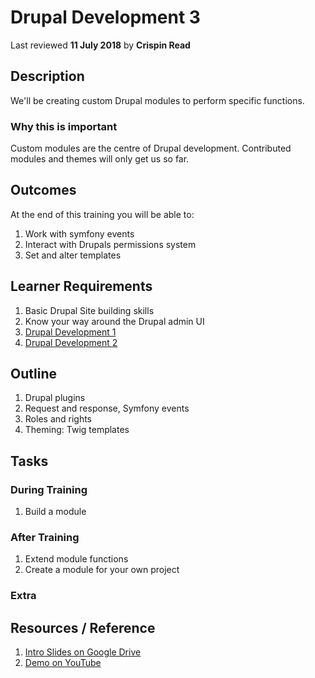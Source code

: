 # Drupal Development 3
Last reviewed **11 July 2018** by **Crispin Read**

## Description
We'll be creating custom Drupal modules to perform specific functions.

### Why this is important
Custom modules are the centre of Drupal development. Contributed modules and themes will only get us so far.

## Outcomes

At the end of this training you will be able to:
1. Work with symfony events
1. Interact with Drupals permissions system
1. Set and alter templates

## Learner Requirements

1. Basic Drupal Site building skills
1. Know your way around the Drupal admin UI
1. [Drupal Development 1](drupal1.md)
1. [Drupal Development 2](drupal2.md)


## Outline

1. Drupal plugins
2. Request and response, Symfony events
3. Roles and rights
4. Theming: Twig templates

## Tasks

### During Training
1. Build a module

### After Training
1. Extend module functions
1. Create a module for your own project

### Extra


## Resources / Reference

1. [Intro Slides on Google Drive](#)
1. [Demo on YouTube](#)
